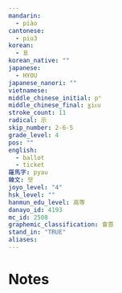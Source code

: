 ```yaml
---
mandarin:
  - piào
cantonese:
  - piu3
korean:
  - 표
korean_native: ""
japanese:
  - HYOU
japanese_nanori: ""
vietnamese:
middle_chinese_initial: pʰ
middle_chinese_final: ɣiᴇu
stroke_count: 11
radical: 示
skip_number: 2-6-5
grade_level: 4
pos: ""
english:
  - ballot
  - ticket
羅馬字: pyau
韓文: 퍗
joyo_level: "4"
hsk_level: ""
hanmun_edu_level: 高等
danayo_id: 4193
mc_id: 2508
graphemic_classification: 會意
stand_in: "TRUE"
aliases:
---
```


# Notes
